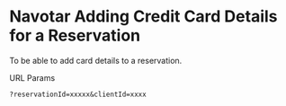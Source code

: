 # Navotar Adding Credit Card Details for a Reservation

To be able to add card details to a reservation.

URL Params

```
?reservationId=xxxxx&clientId=xxxx
```
